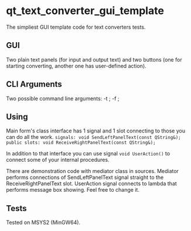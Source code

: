 # qt_text_converter_gui_template

The simpliest GUI template code for text converters tests.

## GUI
Two plain text panels (for input and output text) and two buttons (one for starting converting, another one has user-defined action).

## CLI Arguments
Two possible command line arguments:
-t <Default Text>;
-f <Default Text file>;

## Using
Main form's class interface has 1 signal and 1 slot connecting to those you can do all the work. 
`signals:
    void SendLeftPanelText(const QString&);
public slots:
    void ReceiveRightPanelText(const QString&);`

In addition to that interface you can use signal `void UserAction()` to connect some of your internal procedures.

There are demonstration code with mediator class in sources. Mediator performs connections of SendLeftPanelText signal straight to the ReceiveRightPanelText slot.
UserAction signal connects to lambda that performs message box showing. Feel free to change it.

## Tests
Tested on MSYS2 (MinGW64).
